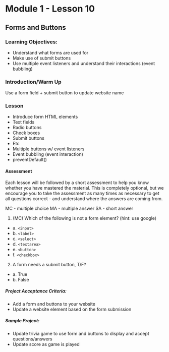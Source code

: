 # Module 1 - Lesson 10
## Forms and Buttons

### Learning Objectives:
* Understand what forms are used for
* Make use of submit buttons
* Use multiple event listeners and understand their interactions (event bubbling)

### Introduction/Warm Up

Use a form field + submit button to update website name

### Lesson

* Introduce form HTML elements
* Text fields
* Radio buttons
* Check boxes
* Submit buttons
* Etc
* Multiple buttons w/ event listeners
* Event bubbling (event interaction)
* preventDefault()


#### Assessment

Each lesson will be followed by a short assessment to help you know whether you have mastered the material. This is completely optional, but we encourage you to take the assessment as many times as necessary to get all questions correct - and understand where the answers are coming from.

MC - multiple choice
MA - multiple answer
SA - short answer


1. (MC) Which of the following is not a form element? (hint: use google)
* a. `<input>`
* b. `<label>`
* c. `<select>`
* d. `<textarea>`
* e. `<button>`
* f. `<checkbox>`

2. A form needs a submit button, T/F?
* a. True
* b. False

##### Project Acceptance Criteria:
* Add a form and buttons to your website
* Update a website element based on the form submission

##### Sample Project:

* Update trivia game to use form and buttons to display and accept questions/answers
* Update score as game is played
